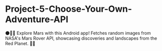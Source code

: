 # Project-5-Choose-Your-Own-Adventure-API
🌑🌌🤖 Explore Mars with this Android app! Fetches random images from NASA's Mars Rover API, showcasing discoveries and landscapes from the Red Planet. 🚀🔭
